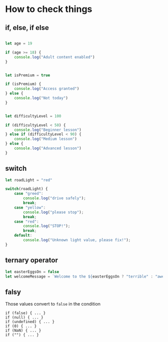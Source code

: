 # How to check things

## if, else, if else

``` js

let age = 19

if (age >= 18) {
    console.log("Adult content enabled")
}

```

``` js

let isPremium = true

if (isPremium) {
    console.log("Access granted")
} else {
    console.log("Not today")
}

```

``` js

let difficultyLevel = 100

if (difficultyLevel < 50) {
    console.log("Beginner lesson")
} else if (difficultyLevel < 90) {
    console.log("Medium lesson")
} else {
    console.log("Advanced lesson")
}

```

## switch

``` js
let roadLight = "red"

switch(roadLight) {
    case "greed":
        console.log("drive safely");
        break;
    case "yellow":
        console.log("please stop");
        break;
    case "red":
        console.log("STOP!");
        break;
    default:
        console.log("Unknown light value, please fix!");
}
```

## ternary operator

``` js
let easterEggsOn = false
let welcomeMessage = `Welcome to the ${easterEggsOn ? "terrible" : "awesome"} game`;
```

## falsy

Those values convert to `false` in the condition

```
if (false) { ... }
if (null) { ... }
if (undefined) { ... }
if (0) { ... }
if (NaN) { ... }
if ("") { ... }
```
